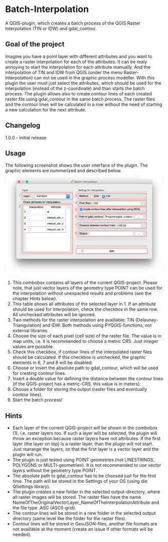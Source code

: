 # Batch-Interpolation
A QGIS-plugin, which creates a batch process of the QGIS Raster Interpolation (TIN or IDW) and gdal_contour.

## Goal of the project
Imagine you have a point layer with different attributes and you want to create a raster interpolation for each of the attributes. It can be realy annoying to start the interpolation for each attribute manually. And the interpolation of TIN and IDW from QGIS (under the menu Raster-Interpolation) can not be used in the graphic process modeller. With this plugin the user must just select the attributes, which should be used for the interpolation (instead of the z-coordinate) and than starts the batch process. The plugin allows also to create contour lines of each created raster file using gdal_contour in the same batch process. The raster files and the contour lines will be calculated in a row without the need of starting a new calculation for the next attribute.

## Changelog
1.0.0 - initial release

## Usage
The following screenshot shows the user interface of the plugin. The graphic elements are nummerized and described below.
<br>
<img src="screenshots/usage_plugin_100.png" />
<br>
1. This combobox contains all layers of the current QGIS-project. Please note, that just vector layers of the geometry type POINT can be used for the interpolation without unexpacted results and problems (see the chapter <i>Hints</i> below).
2. This table shows all attributes of the selected layer in 1. If an attribute should be used for interpolation, check the checkbox in the same row. All unchecked attributes will be ignored.
3. Two methods for the raster interpolation are availlable: TIN (Delaunay-Triangulation) and IDW. Both methods using PYQGIS-functions, not external libraries.
4. Choose the size of each pixel (cell size) of the raster file. The value is in map units, i.e. it is recommended to choose a metric CRS. Just integer values are possible.
5. Check this checkbox, if contour lines of the interpolated raster files should be calculated. If this checkbox is unchecked, the graphic elements in 6, 7 and 8 will be disabled.
6. Choose or insert the absolute path to gdal_contour, which will be used for creating contour lines.
7. Insert a double value for defining the distance between the contour lines (if the QGIS-project has a metric-CRS, this value is in meters).
8. Choose a folder for storing the output (raster files and eventually contour lines).
9. Start the batch process!

## Hints
- Each layer of the current QGIS-project will be shown in the combobox (1), i.e. raster layers too. If such a layer will be selected, the plugin will throw an exception because raster layers have not attributes. If the first layer (the layer on top) is a raster layer, than the plugin will not start. Just rearange the layers, so that the first layer is a vector layer and the plugin will run.
- The plugin is just tested using POINT geometries (not LINESTRINGS, POLYGONS or MULTI-geometries). It is not recommended to use vector layers without the geometry type POINT.
- The absolute path to gdal_contour has to be choosed just for the first time. The path will be stored in the Settings of your OS (using die QSettings library).
- The plugin creates a new folder in the selected output-directory, where all raster images will be stored. The raster files have the name NameOfTheOriginalVectorLayer_NameOfTheInterpolationAttribute and the file type .ASC (ASCII-grid).
- The contour lines will be stored in a new folder in the selected output directory (same level like the folder for the raster files).
- Contour lines will be stored in GeoJSON-files, another file formats are not availlable at the moment (create an issue if other formats will be needed).
